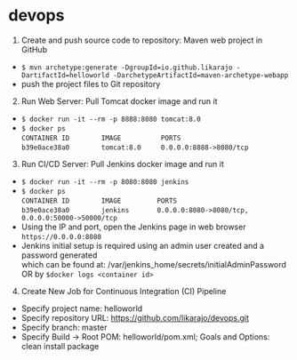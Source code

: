 # devops
1. Create and push source code to repository: Maven web project in GitHub
* `$ mvn archetype:generate -DgroupId=io.github.likarajo -DartifactId=helloworld -DarchetypeArtifactId=maven-archetype-webapp`
* push the project files to Git repository

2. Run Web Server: Pull Tomcat docker image and run it
* `$ docker run -it --rm -p 8888:8080 tomcat:8.0`
* `$ docker ps`  
`CONTAINER ID        IMAGE          PORTS`  
`b39e0ace38a0        tomcat:8.0     0.0.0.0:8888->8080/tcp`

3. Run CI/CD Server: Pull Jenkins docker image and run it
* `$ docker run -it --rm -p 8080:8080 jenkins`    
* `$ docker ps`  
`CONTAINER ID        IMAGE         PORTS`  
`b39e0ace38a0        jenkins       0.0.0.0:8080->8080/tcp, 0.0.0.0:50000->50000/tcp`
* Using the IP and port, open the Jenkins page in web browser    
`https://0.0.0.0:8080`
* Jenkins initial setup is required using an admin user created and a password generated   
which can be found at: /var/jenkins_home/secrets/initialAdminPassword OR by `$docker logs <container id>`

4. Create New Job for Continuous Integration (CI) Pipeline
* Specify project name: helloworld
* Specify repository URL: https://github.com/likarajo/devops.git
* Specify branch: master
* Specify Build -> Root POM: helloworld/pom.xml; Goals and Options: clean install package




